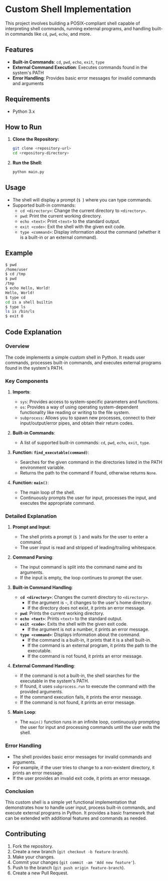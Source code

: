 
# Custom Shell Implementation

This project involves building a POSIX-compliant shell capable of interpreting shell commands, running external programs, and handling built-in commands like `cd`, `pwd`, `echo`, and more.

## Features

- **Built-in Commands**: `cd`, `pwd`, `echo`, `exit`, `type`
- **External Command Execution**: Executes commands found in the system's PATH
- **Error Handling**: Provides basic error messages for invalid commands and arguments

## Requirements

- Python 3.x

## How to Run

1. **Clone the Repository:**

   ```sh
   git clone <repository-url>
   cd <repository-directory>
   ```

2. **Run the Shell:**

   ```sh
   python main.py
   ```

## Usage

- The shell will display a prompt (`$ `) where you can type commands.
- Supported built-in commands:
    - `cd <directory>`: Change the current directory to `<directory>`.
    - `pwd`: Print the current working directory.
    - `echo <text>`: Print `<text>` to the standard output.
    - `exit <code>`: Exit the shell with the given exit code.
    - `type <command>`: Display information about the command (whether it is a built-in or an external command).

## Example

```sh
$ pwd
/home/user
$ cd /tmp
$ pwd
/tmp
$ echo Hello, World!
Hello, World!
$ type cd
cd is a shell builtin
$ type ls
ls is /bin/ls
$ exit 0
```

## Code Explanation

### Overview

The code implements a simple custom shell in Python. It reads user commands, processes built-in commands, and executes external programs found in the system's PATH.

### Key Components

1. **Imports**:
    - `sys`: Provides access to system-specific parameters and functions.
    - `os`: Provides a way of using operating system-dependent functionality like reading or writing to the file system.
    - `subprocess`: Allows you to spawn new processes, connect to their input/output/error pipes, and obtain their return codes.

2. **Built-in Commands**:
    - A list of supported built-in commands: `cd`, `pwd`, `echo`, `exit`, `type`.

3. **Function: `find_executable(command)`**:
    - Searches for the given command in the directories listed in the PATH environment variable.
    - Returns the path to the command if found, otherwise returns `None`.

4. **Function: `main()`**:
    - The main loop of the shell.
    - Continuously prompts the user for input, processes the input, and executes the appropriate command.

### Detailed Explanation

1. **Prompt and Input**:
    - The shell prints a prompt (`$ `) and waits for the user to enter a command.
    - The user input is read and stripped of leading/trailing whitespace.

2. **Command Parsing**:
    - The input command is split into the command name and its arguments.
    - If the input is empty, the loop continues to prompt the user.

3. **Built-in Command Handling**:
    - **`cd <directory>`**: Changes the current directory to `<directory>`.
        - If the argument is `~`, it changes to the user's home directory.
        - If the directory does not exist, it prints an error message.
    - **`pwd`**: Prints the current working directory.
    - **`echo <text>`**: Prints `<text>` to the standard output.
    - **`exit <code>`**: Exits the shell with the given exit code.
        - If the argument is not a number, it prints an error message.
    - **`type <command>`**: Displays information about the command.
        - If the command is a built-in, it prints that it is a shell built-in.
        - If the command is an external program, it prints the path to the executable.
        - If the command is not found, it prints an error message.

4. **External Command Handling**:
    - If the command is not a built-in, the shell searches for the executable in the system's PATH.
    - If found, it uses `subprocess.run` to execute the command with the provided arguments.
    - If the command execution fails, it prints the error message.
    - If the command is not found, it prints an error message.

5. **Main Loop**:
    - The `main()` function runs in an infinite loop, continuously prompting the user for input and processing commands until the user exits the shell.

### Error Handling

- The shell provides basic error messages for invalid commands and arguments.
- For example, if the user tries to change to a non-existent directory, it prints an error message.
- If the user provides an invalid exit code, it prints an error message.

### Conclusion

This custom shell is a simple yet functional implementation that demonstrates how to handle user input, process built-in commands, and execute external programs in Python. It provides a basic framework that can be extended with additional features and commands as needed.

## Contributing

1. Fork the repository.
2. Create a new branch (`git checkout -b feature-branch`).
3. Make your changes.
4. Commit your changes (`git commit -am 'Add new feature'`).
5. Push to the branch (`git push origin feature-branch`).
6. Create a new Pull Request.